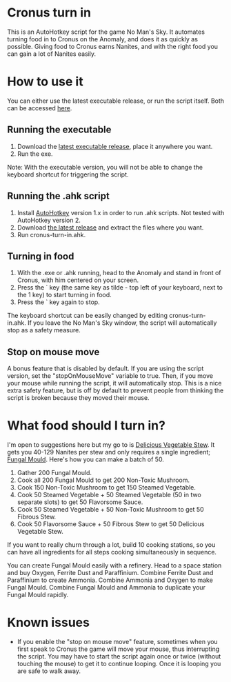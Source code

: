 # Cronus turn in

This is an AutoHotkey script for the game No Man's Sky. It automates turning food in to Cronus on the Anomaly, and does it as quickly as possible. Giving food to Cronus earns Nanites, and with the right food you can gain a lot of Nanites easily.

# How to use it

You can either use the latest executable release, or run the script itself. Both can be accessed [here](https://github.com/sophice/ahk-nms-cronus-turn-in/releases).

## Running the executable

1) Download the [latest executable release](https://github.com/sophice/ahk-nms-cronus-turn-in/releases), place it anywhere you want.
2) Run the exe.

Note: With the executable version, you will not be able to change the keyboard shortcut for triggering the script.

## Running the .ahk script

1) Install [AutoHotkey](https://www.autohotkey.com/) version 1.x in order to run .ahk scripts. Not tested with AutoHotkey version 2.
2) Download [the latest release](https://github.com/sophice/ahk-nms-cronus-turn-in/releases) and extract the files where you want.
3) Run cronus-turn-in.ahk.

## Turning in food

1) With the .exe or .ahk running, head to the Anomaly and stand in front of Cronus, with him centered on your screen.
2) Press the ` key (the same key as tilde - top left of your keyboard, next to the 1 key) to start turning in food.
3) Press the ` key again to stop.

The keyboard shortcut can be easily changed by editing cronus-turn-in.ahk. If you leave the No Man's Sky window, the script will automatically stop as a safety measure.

## Stop on mouse move

A bonus feature that is disabled by default. If you are using the script version, set the "stopOnMouseMove" variable to true. Then, if you move your mouse while running the script, it will automatically stop. This is a nice extra safety feature, but is off by default to prevent people from thinking the script is broken because they moved their mouse.

# What food should I turn in?

I'm open to suggestions here but my go to is [Delicious Vegetable Stew](https://nomanssky.fandom.com/wiki/Delicious_Vegetable_Stew). It gets you 40-129 Nanites per stew and only requires a single ingredient; [Fungal Mould](https://nomanssky.fandom.com/wiki/Fungal_Mould). Here's how you can make a batch of 50.

1) Gather 200 Fungal Mould.
2) Cook all 200 Fungal Mould to get 200 Non-Toxic Mushroom.
3) Cook 150 Non-Toxic Mushroom to get 150 Steamed Vegetable.
4) Cook 50 Steamed Vegetable + 50 Steamed Vegetable (50 in two separate slots) to get 50 Flavorsome Sauce.
5) Cook 50 Steamed Vegetable + 50 Non-Toxic Mushroom to get 50 Fibrous Stew.
6) Cook 50 Flavorsome Sauce + 50 Fibrous Stew to get 50 Delicious Vegetable Stew.

If you want to really churn through a lot, build 10 cooking stations, so you can have all ingredients for all steps cooking simultaneously in sequence.

You can create Fungal Mould easily with a refinery. Head to a space station and buy Oxygen, Ferrite Dust and Paraffinium. Combine Ferrite Dust and Paraffinium to create Ammonia. Combine Ammonia and Oxygen to make Fungal Mould. Combine Fungal Mould and Ammonia to duplicate your Fungal Mould rapidly.

# Known issues

- If you enable the "stop on mouse move" feature, sometimes when you first speak to Cronus the game will move your mouse, thus interrupting the script. You may have to start the script again once or twice (without touching the mouse) to get it to continue looping. Once it is looping you are safe to walk away.

